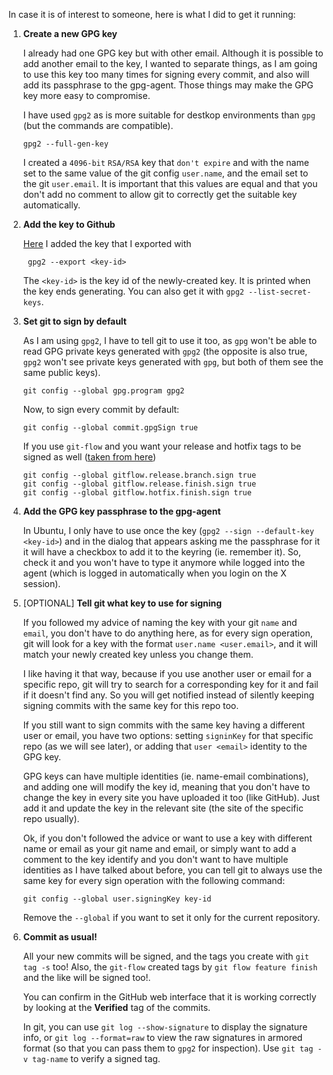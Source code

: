 In case it is of interest to someone, here is what I did to get it running:

 1. **Create a new GPG key**
 
    I already had one GPG key but with other email.
    Although it is possible to add another email to the key,
    I wanted to separate things, as I am going to use this key
    too many times for signing every commit, and also will add
    its passphrase to the gpg-agent.
    Those things may make the GPG key more easy to compromise.
    
    I have used `gpg2` as is more suitable for destkop environments
    than `gpg` (but the commands are compatible).
    
        gpg2 --full-gen-key
    
    I created a `4096-bit` `RSA/RSA` key that `don't expire` and with
    the name set to the same value of the git config `user.name`, and
    the email set to the git `user.email`. It is important that this
    values are equal and that you don't add no comment to allow git
    to correctly get the suitable key automatically.

2. **Add the key to Github**
    
    [Here](https://github.com/settings/keys) I added the key that I exported with
    
        gpg2 --export <key-id>
    
    The `<key-id>` is the key id of the newly-created key. It is printed when
    the key ends generating. You can also get it with `gpg2 --list-secret-keys`.

3. **Set git to sign by default**

   As I am using `gpg2`, I have to tell git to use it too, as `gpg` won't be able
   to read GPG private keys generated with `gpg2` (the opposite is also true,
   `gpg2` won't see private keys generated with `gpg`, but both of them see the same
   public keys).
   
       git config --global gpg.program gpg2
   
   Now, to sign every commit by default:
   
       git config --global commit.gpgSign true
   
   If you use `git-flow` and you want your release and hotfix tags to be signed as well
   ([taken from here](https://github.com/petervanderdoes/gitflow-avh/wiki/Reference:-Configuration))
   
       git config --global gitflow.release.branch.sign true
       git config --global gitflow.release.finish.sign true
       git config --global gitflow.hotfix.finish.sign true
       
4. **Add the GPG key passphrase to the gpg-agent**
   
   In Ubuntu, I only have to use once the key (`gpg2 --sign --default-key <key-id>`)
   and in the dialog that appears asking me the passphrase for it it will
   have a checkbox to add it to the keyring (ie. remember it).
   So, check it and you won't have to type it anymore while logged into
   the agent (which is logged in automatically when you login on the X session).

5. [OPTIONAL] **Tell git what key to use for signing**
   
   If you followed my advice of naming the key with your git `name` and `email`,
   you don't have to do anything here, as for every sign operation, git will
   look for a key with the format `user.name <user.email>`, and it will match
   your newly created key unless you change them.
   
   I like having it that way, because if you use another user or email for a
   specific repo, git will try to search for a corresponding key for it and
   fail if it doesn't find any. So you will get notified instead of silently
   keeping signing commits with the same key for this repo too.
   
   If you still want to sign commits with the same key having a different
   user or email, you have two options: setting `signinKey` for that specific
   repo (as we will see later), or adding that `user <email>` identity to the
   GPG key.
   
   GPG keys can have multiple identities (ie. name-email combinations),
   and adding one will modify the key id, meaning that you don't have to change
   the key in every site you have uploaded it too (like GitHub). Just add it
   and update the key in the relevant site (the site of the specific repo usually).
   
   Ok, if you don't followed the advice or want to use a key with different name
   or email as your git name and email, or simply want to add a comment to the
   key identify and you don't want to have multiple identities as I have talked
   about before, you can tell git to always use the same key for every sign
   operation with the following command:
   
       git config --global user.signingKey key-id
   
   Remove the `--global` if you want to set it only for the current repository.
   
4. **Commit as usual!**

   All your new commits will be signed, and the tags you create with `git tag -s` too!
   Also, the `git-flow` created tags by `git flow feature finish` and the like
   will be signed too!.
   
   You can confirm in the GitHub web interface that it is working correctly
   by looking at the **Verified** tag of the commits.
   
   In git, you can use `git log --show-signature` to display the signature info,
   or `git log --format=raw` to view the raw signatures in armored format (so that
   you can pass them to `gpg2` for inspection).
   Use `git tag -v tag-name` to verify a signed tag.
   
